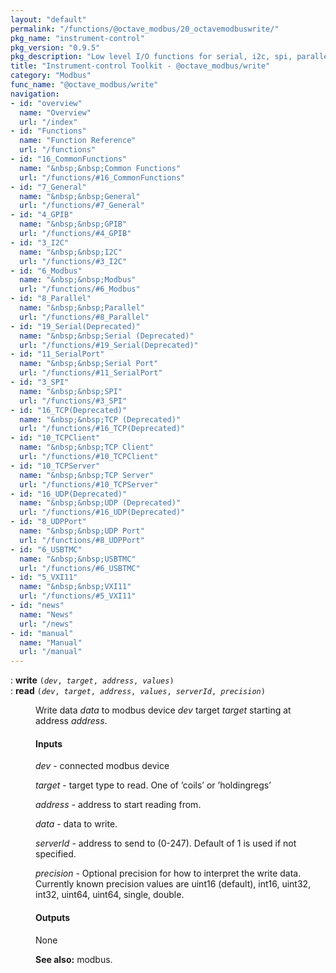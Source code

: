 ```yaml
---
layout: "default"
permalink: "/functions/@octave_modbus/20_octavemodbuswrite/"
pkg_name: "instrument-control"
pkg_version: "0.9.5"
pkg_description: "Low level I/O functions for serial, i2c, spi, parallel, tcp, gpib, modbus, vxi11, udp and usbtmc interfaces."
title: "Instrument-control Toolkit - @octave_modbus/write"
category: "Modbus"
func_name: "@octave_modbus/write"
navigation:
- id: "overview"
  name: "Overview"
  url: "/index"
- id: "Functions"
  name: "Function Reference"
  url: "/functions"
- id: "16_CommonFunctions"
  name: "&nbsp;&nbsp;Common Functions"
  url: "/functions/#16_CommonFunctions"
- id: "7_General"
  name: "&nbsp;&nbsp;General"
  url: "/functions/#7_General"
- id: "4_GPIB"
  name: "&nbsp;&nbsp;GPIB"
  url: "/functions/#4_GPIB"
- id: "3_I2C"
  name: "&nbsp;&nbsp;I2C"
  url: "/functions/#3_I2C"
- id: "6_Modbus"
  name: "&nbsp;&nbsp;Modbus"
  url: "/functions/#6_Modbus"
- id: "8_Parallel"
  name: "&nbsp;&nbsp;Parallel"
  url: "/functions/#8_Parallel"
- id: "19_Serial(Deprecated)"
  name: "&nbsp;&nbsp;Serial (Deprecated)"
  url: "/functions/#19_Serial(Deprecated)"
- id: "11_SerialPort"
  name: "&nbsp;&nbsp;Serial Port"
  url: "/functions/#11_SerialPort"
- id: "3_SPI"
  name: "&nbsp;&nbsp;SPI"
  url: "/functions/#3_SPI"
- id: "16_TCP(Deprecated)"
  name: "&nbsp;&nbsp;TCP (Deprecated)"
  url: "/functions/#16_TCP(Deprecated)"
- id: "10_TCPClient"
  name: "&nbsp;&nbsp;TCP Client"
  url: "/functions/#10_TCPClient"
- id: "10_TCPServer"
  name: "&nbsp;&nbsp;TCP Server"
  url: "/functions/#10_TCPServer"
- id: "16_UDP(Deprecated)"
  name: "&nbsp;&nbsp;UDP (Deprecated)"
  url: "/functions/#16_UDP(Deprecated)"
- id: "8_UDPPort"
  name: "&nbsp;&nbsp;UDP Port"
  url: "/functions/#8_UDPPort"
- id: "6_USBTMC"
  name: "&nbsp;&nbsp;USBTMC"
  url: "/functions/#6_USBTMC"
- id: "5_VXI11"
  name: "&nbsp;&nbsp;VXI11"
  url: "/functions/#5_VXI11"
- id: "news"
  name: "News"
  url: "/news"
- id: "manual"
  name: "Manual"
  url: "/manual"
---
```

<dl class="first-deftypefn">
<dt class="deftypefn" id="index-write"><span class="category-def">: </span><span><strong class="def-name">write</strong> <code class="def-code-arguments">(<var class="var">dev</var>, <var class="var">target</var>, <var class="var">address</var>, <var class="var">values</var>)</code><a class="copiable-link" href="#index-write"></a></span></dt>
<dt class="deftypefnx def-cmd-deftypefn" id="index-read"><span class="category-def">: </span><span><strong class="def-name">read</strong> <code class="def-code-arguments">(<var class="var">dev</var>, <var class="var">target</var>, <var class="var">address</var>, <var class="var">values</var>, <var class="var">serverId</var>, <var class="var">precision</var>)</code><a class="copiable-link" href="#index-read"></a></span></dt>
<dd><p>Write data <var class="var">data</var> to modbus device <var class="var">dev</var> target <var class="var">target</var> starting at address <var class="var">address</var>.
</p>
<h4 class="subsubheading" id="Inputs"><span>Inputs<a class="copiable-link" href="#Inputs"></a></span></h4>
<p><var class="var">dev</var> - connected modbus device
</p>
<p><var class="var">target</var> - target type to read. One of &rsquo;coils&rsquo; or &rsquo;holdingregs&rsquo;
</p>
<p><var class="var">address</var> - address to start reading from.
</p>
<p><var class="var">data</var> - data to write.
</p>
<p><var class="var">serverId</var> - address to send to (0-247). Default of 1 is used if not specified.
</p>
<p><var class="var">precision</var> - Optional precision for how to interpret the write data.
 Currently known precision values are uint16 (default), int16, uint32, int32, uint64, uint64, single, double.
</p>
<h4 class="subsubheading" id="Outputs"><span>Outputs<a class="copiable-link" href="#Outputs"></a></span></h4>
<p>None
</p>

<p><strong class="strong">See also:</strong> modbus.
 </p></dd></dl>